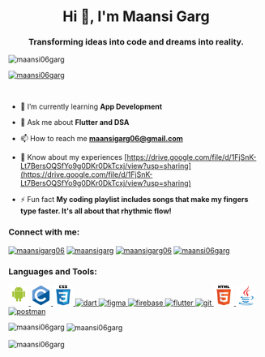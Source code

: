 <h1 align="center">Hi 👋, I'm Maansi Garg</h1>
<h3 align="center">Transforming ideas into code and dreams into reality.</h3>

<p align="left"> <img src="https://komarev.com/ghpvc/?username=maansi06garg&label=Profile%20views&color=0e75b6&style=flat" alt="maansi06garg" /> </p>

<p align="left"> <a href="https://github.com/ryo-ma/github-profile-trophy"><img src="https://github-profile-trophy.vercel.app/?username=maansi06garg" alt="maansi06garg" /></a> </p>

<p align="left"> <a href="https://twitter.com/" target="blank"><img src="https://img.shields.io/twitter/follow/?logo=twitter&style=for-the-badge" alt="" /></a> </p>

- 🌱 I’m currently learning **App Development**

- 💬 Ask me about **Flutter and DSA**

- 📫 How to reach me **maansigarg06@gmail.com**

- 📄 Know about my experiences [https://drive.google.com/file/d/1FjSnK-Lt7BersOQSfYo9g0DKr0DkTcxj/view?usp=sharing](https://drive.google.com/file/d/1FjSnK-Lt7BersOQSfYo9g0DKr0DkTcxj/view?usp=sharing)

- ⚡ Fun fact **My coding playlist includes songs that make my fingers type faster. It's all about that rhythmic flow!**

<h3 align="left">Connect with me:</h3>
<p align="left">
<a href="https://linkedin.com/in/maansigarg06" target="blank"><img align="center" src="https://raw.githubusercontent.com/rahuldkjain/github-profile-readme-generator/master/src/images/icons/Social/linked-in-alt.svg" alt="maansigarg06" height="30" width="40" /></a>
<a href="https://www.codechef.com/users/maansigarg" target="blank"><img align="center" src="https://cdn.jsdelivr.net/npm/simple-icons@3.1.0/icons/codechef.svg" alt="maansigarg" height="30" width="40" /></a>
<a href="https://www.hackerrank.com/maansigarg06" target="blank"><img align="center" src="https://raw.githubusercontent.com/rahuldkjain/github-profile-readme-generator/master/src/images/icons/Social/hackerrank.svg" alt="maansigarg06" height="30" width="40" /></a>
<a href="https://www.leetcode.com/maansi06garg" target="blank"><img align="center" src="https://raw.githubusercontent.com/rahuldkjain/github-profile-readme-generator/master/src/images/icons/Social/leet-code.svg" alt="maansi06garg" height="30" width="40" /></a>
</p>

<h3 align="left">Languages and Tools:</h3>
<p align="left"> <a href="https://developer.android.com" target="_blank" rel="noreferrer"> <img src="https://raw.githubusercontent.com/devicons/devicon/master/icons/android/android-original-wordmark.svg" alt="android" width="40" height="40"/> </a> <a href="https://www.cprogramming.com/" target="_blank" rel="noreferrer"> <img src="https://raw.githubusercontent.com/devicons/devicon/master/icons/c/c-original.svg" alt="c" width="40" height="40"/> </a> <a href="https://www.w3schools.com/css/" target="_blank" rel="noreferrer"> <img src="https://raw.githubusercontent.com/devicons/devicon/master/icons/css3/css3-original-wordmark.svg" alt="css3" width="40" height="40"/> </a> <a href="https://dart.dev" target="_blank" rel="noreferrer"> <img src="https://www.vectorlogo.zone/logos/dartlang/dartlang-icon.svg" alt="dart" width="40" height="40"/> </a> <a href="https://www.figma.com/" target="_blank" rel="noreferrer"> <img src="https://www.vectorlogo.zone/logos/figma/figma-icon.svg" alt="figma" width="40" height="40"/> </a> <a href="https://firebase.google.com/" target="_blank" rel="noreferrer"> <img src="https://www.vectorlogo.zone/logos/firebase/firebase-icon.svg" alt="firebase" width="40" height="40"/> </a> <a href="https://flutter.dev" target="_blank" rel="noreferrer"> <img src="https://www.vectorlogo.zone/logos/flutterio/flutterio-icon.svg" alt="flutter" width="40" height="40"/> </a> <a href="https://git-scm.com/" target="_blank" rel="noreferrer"> <img src="https://www.vectorlogo.zone/logos/git-scm/git-scm-icon.svg" alt="git" width="40" height="40"/> </a> <a href="https://www.w3.org/html/" target="_blank" rel="noreferrer"> <img src="https://raw.githubusercontent.com/devicons/devicon/master/icons/html5/html5-original-wordmark.svg" alt="html5" width="40" height="40"/> </a> <a href="https://www.java.com" target="_blank" rel="noreferrer"> <img src="https://raw.githubusercontent.com/devicons/devicon/master/icons/java/java-original.svg" alt="java" width="40" height="40"/> </a> <a href="https://postman.com" target="_blank" rel="noreferrer"> <img src="https://www.vectorlogo.zone/logos/getpostman/getpostman-icon.svg" alt="postman" width="40" height="40"/> </a> </p>

<p><img align="left" src="https://github-readme-stats.vercel.app/api/top-langs?username=maansi06garg&show_icons=true&locale=en&layout=compact" alt="maansi06garg" /></p>

<p>&nbsp;<img align="center" src="https://github-readme-stats.vercel.app/api?username=maansi06garg&show_icons=true&locale=en" alt="maansi06garg" /></p>

<p><img align="center" src="https://github-readme-streak-stats.herokuapp.com/?user=maansi06garg&" alt="maansi06garg" /></p>
